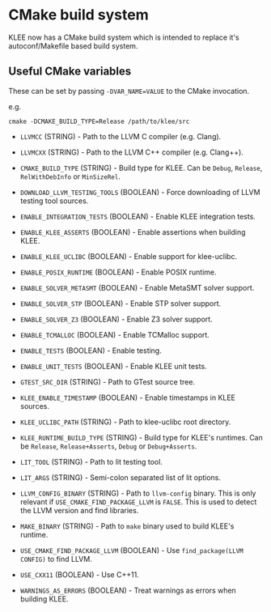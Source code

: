 # CMake build system

KLEE now has a CMake build system which is intended to replace
it's autoconf/Makefile based build system.

## Useful CMake variables

These can be set by passing `-DVAR_NAME=VALUE` to the CMake invocation.

e.g.

```
cmake -DCMAKE_BUILD_TYPE=Release /path/to/klee/src
```
* `LLVMCC` (STRING) - Path to the LLVM C compiler (e.g. Clang).

* `LLVMCXX` (STRING) - Path to the LLVM C++ compiler (e.g. Clang++).

* `CMAKE_BUILD_TYPE` (STRING) - Build type for KLEE. Can be
  `Debug`, `Release`, `RelWithDebInfo` or `MinSizeRel`.

* `DOWNLOAD_LLVM_TESTING_TOOLS` (BOOLEAN) - Force downloading
   of LLVM testing tool sources.

* `ENABLE_INTEGRATION_TESTS` (BOOLEAN) - Enable KLEE integration tests.

* `ENABLE_KLEE_ASSERTS` (BOOLEAN) - Enable assertions when building KLEE.

* `ENABLE_KLEE_UCLIBC` (BOOLEAN) - Enable support for klee-uclibc.

* `ENABLE_POSIX_RUNTIME` (BOOLEAN) - Enable POSIX runtime.

* `ENABLE_SOLVER_METASMT` (BOOLEAN) - Enable MetaSMT solver support.

* `ENABLE_SOLVER_STP` (BOOLEAN) - Enable STP solver support.

* `ENABLE_SOLVER_Z3` (BOOLEAN) - Enable Z3 solver support.

* `ENABLE_TCMALLOC` (BOOLEAN) - Enable TCMalloc support.

* `ENABLE_TESTS` (BOOLEAN) - Enable testing.

* `ENABLE_UNIT_TESTS` (BOOLEAN) - Enable KLEE unit tests.

* `GTEST_SRC_DIR` (STRING) - Path to GTest source tree.

* `KLEE_ENABLE_TIMESTAMP` (BOOLEAN) - Enable timestamps in KLEE sources.

* `KLEE_UCLIBC_PATH` (STRING) - Path to klee-uclibc root directory.

* `KLEE_RUNTIME_BUILD_TYPE` (STRING) - Build type for KLEE's runtimes.
   Can be `Release`, `Release+Asserts`, `Debug` or `Debug+Asserts`.

* `LIT_TOOL` (STRING) - Path to lit testing tool.

* `LIT_ARGS` (STRING) - Semi-colon separated list of lit options.

* `LLVM_CONFIG_BINARY` (STRING) - Path to `llvm-config` binary. This is
   only relevant if `USE_CMAKE_FIND_PACKAGE_LLVM` is `FALSE`. This is used
   to detect the LLVM version and find libraries.

* `MAKE_BINARY` (STRING) - Path to `make` binary used to build KLEE's runtime.

* `USE_CMAKE_FIND_PACKAGE_LLVM` (BOOLEAN) - Use `find_package(LLVM CONFIG)`
   to find LLVM.

* `USE_CXX11` (BOOLEAN) - Use C++11.

* `WARNINGS_AS_ERRORS` (BOOLEAN) - Treat warnings as errors when building KLEE.


